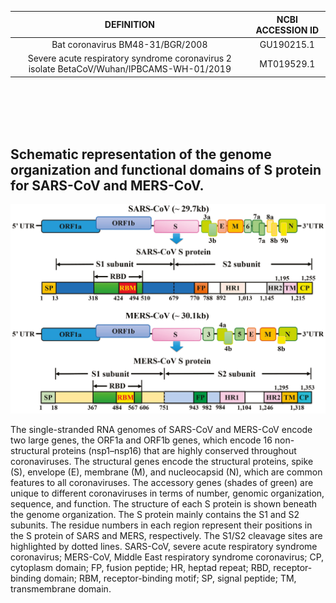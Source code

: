 | DEFINITION   | NCBI ACCESSION    ID |
| :---: | :---: |
|  Bat coronavirus BM48-31/BGR/2008 | GU190215.1 | 
| Severe acute respiratory syndrome coronavirus 2 isolate BetaCoV/Wuhan/IPBCAMS-WH-01/2019 | MT019529.1 | 

<br></br>
<br></br>

## Schematic representation of the genome organization and functional domains of S protein for SARS-CoV and MERS-CoV. 

[![SARS-CoV_MERS-CoV](/images/SARS-CoV_MERS-CoV_genome_organization_and_S-protein_domains.png)](https://www.mdpi.com/books/pdfview/book/1893)

The single-stranded RNA genomes of SARS-CoV and MERS-CoV encode two large genes, the ORF1a and ORF1b genes, which encode 16 non-structural proteins (nsp1–nsp16) that are highly conserved throughout coronaviruses. The structural genes encode the structural proteins, spike (S), envelope (E), membrane (M), and nucleocapsid (N), which are common features to all coronaviruses. The accessory genes (shades of green) are unique to different coronaviruses in terms of number, genomic organization, sequence, and function. The structure of each S protein is shown beneath the genome organization. The S protein mainly contains the S1 and S2 subunits. The residue numbers in each region represent their positions in the S protein of SARS and MERS, respectively. The S1/S2 cleavage sites are highlighted by dotted lines. SARS-CoV, severe acute respiratory syndrome coronavirus; MERS-CoV, Middle East respiratory syndrome coronavirus; CP, cytoplasm domain; FP, fusion peptide; HR, heptad repeat; RBD, receptor-binding domain; RBM, receptor-binding motif; SP, signal peptide; TM, transmembrane domain.

